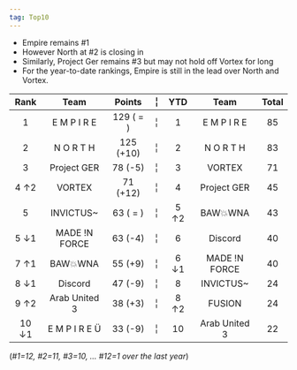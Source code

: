 ```yaml
---
tag: Top10
---
```

- Empire remains #1
- However North at #2 is closing in
- Similarly,  Project Ger remains #3 but may not hold off Vortex for long
- For the year-to-date rankings, Empire is still in the  lead over North and Vortex.


Rank | Team | Points |  ╎  | YTD  | Team | Total  
:--: | :--: | :--: |  :--:  | :--: | :--: | :--:  
1 | E M P I R E | 129 ( = ) |  ╎  | 1 | E M P I R E | 85  
2 | N O R T H | 125 (+10) |  ╎  | 2 | N O R T H | 83  
3 | Project GER | 78 (-5) |  ╎  | 3 | VORTEX | 71  
4 ↑2 | VORTEX | 71 (+12) |  ╎  | 4 | Project GER | 45  
5 | INVICTUS~ | 63 ( = ) |  ╎  | 5  ↑2 | BAW💥WNA | 43  
5 ↓1 | MADE !N FORCE | 63 (-4) |  ╎  | 6 | Discord | 40  
7 ↑1 | BAW💥WNA | 55 (+9) |  ╎  | 6  ↓1 | MADE !N FORCE | 40  
8 ↓1 | Discord | 47 (-9) |  ╎  | 8 | INVICTUS~ | 24  
9 ↑2 | Arab United 3 | 38 (+3) |  ╎  | 8  ↑2 | FUSION | 24  
10 ↓1 | E M P I R E Ü | 33 (-9) |  ╎  | 10 | Arab United 3 | 22  

(*#1=12, #2=11, #3=10,  … #12=1 over the last year*)
